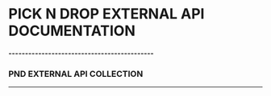 # PICK N DROP EXTERNAL API DOCUMENTATION #
**--------------------------------------------**
### PND EXTERNAL API COLLECTION ###
--------------------------------------------
